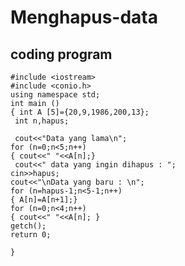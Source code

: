 # Menghapus-data
## coding program

    #include <iostream>
    #include <conio.h>
    using namespace std;
    int main ()
    { int A [5]={20,9,1986,200,13};
     int n,hapus;

     cout<<"Data yang lama\n";
    for (n=0;n<5;n++)
    { cout<<" "<<A[n];}
     cout<<" data yang ingin dihapus : ";
    cin>>hapus;
    cout<<"\nData yang baru : \n";
    for (n=hapus-1;n<5-1;n++)
    { A[n]=A[n+1];}
    for (n=0;n<4;n++)
    { cout<<" "<<A[n]; }
    getch();
    return 0;

    }

